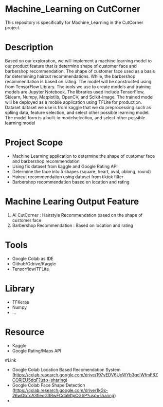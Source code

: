 # Machine_Learning on CutCorner
This repository is specifically for Machine_Learning in the CutCorner project.

# Description
Based on our exploration, we will implement a machine learning model to our product feature that is determine shape of customer face and barbershop recommendation. The shape of customer face used as a basis for determining haircut recommendations. While, the barbershop recommendation is based on rating. The model will be constructed using from TensorFlow Library. The tools we use to create models and training models are Jupyter Notebook. The libraries used include TensorFlow, Sklearn, Numpy, Matplotlib, OpenCV, and Scikit-Image. The trained model will be deployed as a mobile application using TFLite for production. Dataset dataset we use is from kaggle that we do preprocessing such as spliing data, feature selection, and select other possible learning model. The model form is a built-in modelselection, and select other possible learning model

# Project Scope
- Machine Learning application to determine the shape of customer face and barbershop recommendation
- Using fix dataset from kaggle and Google Rating API
- Determine the face into 5 shapes (square, heart, oval, oblong, round)
- Haircut recommendation using dataset from tiktok filter
- Barbershop recommendation based on location and rating

# Machine Learing Output Feature
1. AI CutCorner : Hairstyle Recommendation based on the shape of customer face
2. Barbershop Recommendation : Based on location and rating

# Tools
- Google Colab as IDE
- Github/Gdrive/Kaggle
- Tensorflow/TFLite

# Library
- TFKeras
- Numpy
- ...

# Resource
- Kaggle
- Google Rating/Maps API

#Link
- Google Colab Location Based Recomendation System (https://colab.research.google.com/drive/197vEDV6UoWYb3qcIWfmF6ZCORjEU5dqF?usp=sharing)
- Google Colab Face Shape Detection (https://colab.research.google.com/drive/1kGx-26wObTcA3fiecG3RwECdaM1pCGSP?usp=sharing)
- 


